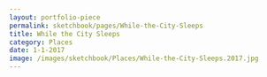 ```yaml
---
layout: portfolio-piece
permalink: sketchbook/pages/While-the-City-Sleeps
title: While the City Sleeps
category: Places
date: 1-1-2017
image: /images/sketchbook/Places/While-the-City-Sleeps.2017.jpg
---
```

